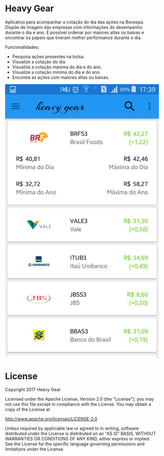 # Heavy Gear
Aplicativo para acompanhar a cotação do dia das ações na Bovespa.
Dispõe de imagem das empresas com informações do desempenho durante o dia e ano.
É possível ordenar por maiores altas ou baixas e encontrar os papeis que tiveram melhor performance durante o dia.

Funcionalidades:
- Pesquisa ações presentes na bolsa.
- Visualize a cotação do dia.
- Visualize a cotação máxima do dia e do ano.
- Visualize a cotação mínima do dia e do ano. 
- Encontre as ações com maiores altas ou baixas.

![alt text](https://github.com/bruno-cunha/heavy-gear/blob/master/app/src/main/assets/2.jpg)

# License
Copyright 2017 Heavy Gear

Licensed under the Apache License, Version 2.0 (the "License");
you may not use this file except in compliance with the License.
You may obtain a copy of the License at

http://www.apache.org/licenses/LICENSE-2.0

Unless required by applicable law or agreed to in writing, software
distributed under the License is distributed on an "AS IS" BASIS,
WITHOUT WARRANTIES OR CONDITIONS OF ANY KIND, either express or implied.
See the License for the specific language governing permissions and
limitations under the License.

